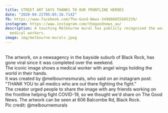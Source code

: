 ```yaml
---
title: STREET ART SAYS THANKS TO OUR FRONTLINE HEROES
date: "2020-04-21T05:05:16.714Z"
fb: https://www.facebook.com/The-Good-News-349886855685259/
instagram: https://www.instagram.com/thegoodnews_au/
description: A touching Melbourne mural has publicly recognised the work of our
  medical workers.
image: img/melbourne-murals.jpeg
---
```

\
The artwork, on a newsagency in the bayside suburb of Black Rock, has gone viral since it was completed over the weekend.\
The iconic image shows a medical worker with angel wings holding the world in their hands.\
It was created by @melbournesmurals, who said on an instagram post: "THANK YOU to all medics who are out there fighting the fight."\
The creator urged people to share the image with any friends working on the frontline helping fight COVID-19, so we thought we'd share on The Good News. The artwork can be seen at 606 Balcombe Rd, Black Rock.\
Pic credit: @melbournemurals